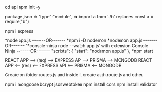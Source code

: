 cd api
npm init -y

package.json => "type":"module", => import a from './b' replaces const a = require("b")

npm i express

*node app.js
-------OR-------
*npm i -D nodemon
*nodemon app.js
-------OR-------
'*console-ninja node --watch app.js'  with extension Console Ninja
-------OR-------
"scripts": {
"start": "nodemon app.js"
},
*npm start

REACT APP --> (req) --> EXPRESS API  --> PRISMA --> MONGODB
REACT APP <-- (res) <-- EXPRESS API  <-- PRISMA <-- MONGODB

Create on folder routes.js and inside it create auth.route.js and other.

npm i mongoose bcrypt jsonwebtoken
npm install cors
npm install validator

